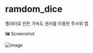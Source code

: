 # ramdom_dice

플러터로 만든 가속도 센서를 이용한 주사위 앱

🖼️ Screenshot

![image](https://user-images.githubusercontent.com/49547202/233833318-adf08d50-3a14-42ae-8965-824fee06b8f2.png)
